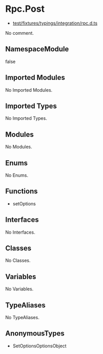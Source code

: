 # Rpc.Post

* [test/fixtures/typings/integration/rpc.d.ts](/test/fixtures/typings/integration/rpc.d.ts#L16)

No comment.

## NamespaceModule

false

## Imported Modules

No Imported Modules.

## Imported Types

No Imported Types.

## Modules

No Modules.

## Enums

No Enums.

## Functions

* setOptions

## Interfaces

No Interfaces.

## Classes

No Classes.

## Variables

No Variables.

## TypeAliases

No TypeAliases.

## AnonymousTypes

* SetOptionsOptionsObject
